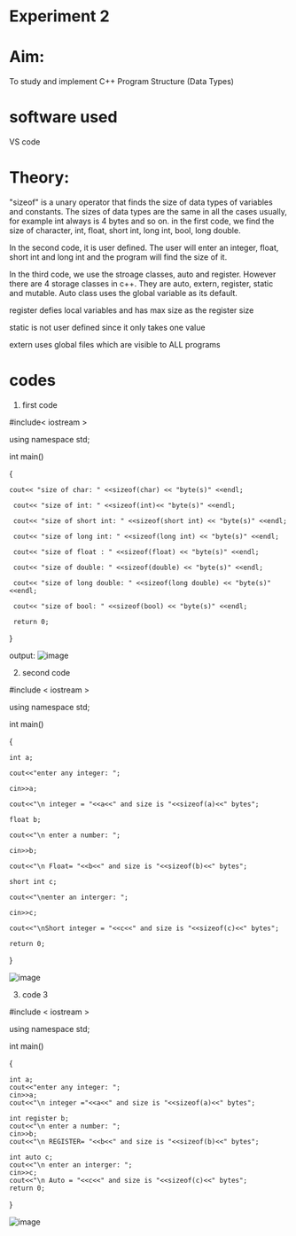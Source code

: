 # Experiment 2 

# Aim: 
To study and implement C++ Program Structure (Data Types)

# software used
VS code 

# Theory: 
"sizeof" is a unary operator that finds the size of data types of variables and constants. The sizes of data types are the same in all the cases usually, for example int always is 4 bytes and so on. 
in the first code, we find the size of character, int, float, short int, long int, bool, long double. 

In the second code, it is user defined. The user will enter an integer, float, short int and long int and the program will find the size of it. 

In the third code, we use the stroage classes, auto and register. However there are 4 storage classes in c++. They are auto, extern, register, static and mutable.
Auto class uses the global variable as its default. 

register defies local variables and has max size as the register size 

static is not user defined since it only takes one value 

extern uses global files which are visible to ALL programs 

# codes
 1. first code

#include< iostream >

using namespace std;

int main()

{

    cout<< "size of char: " <<sizeof(char) << "byte(s)" <<endl;
    
     cout<< "size of int: " <<sizeof(int)<< "byte(s)" <<endl;
     
     cout<< "size of short int: " <<sizeof(short int) << "byte(s)" <<endl;
     
     cout<< "size of long int: " <<sizeof(long int) << "byte(s)" <<endl;
     
     cout<< "size of float : " <<sizeof(float) << "byte(s)" <<endl;
     
     cout<< "size of double: " <<sizeof(double) << "byte(s)" <<endl;
     
     cout<< "size of long double: " <<sizeof(long double) << "byte(s)" <<endl;
     
     cout<< "size of bool: " <<sizeof(bool) << "byte(s)" <<endl;
     
     return 0;
     
}

output:
![image](https://github.com/user-attachments/assets/ea901ae5-aedb-496c-83a1-5c3906674ab4)

2. second code

#include < iostream >

using namespace std;

int main()

{

    int a;
    
    cout<<"enter any integer: ";
    
    cin>>a;
    
    cout<<"\n integer = "<<a<<" and size is "<<sizeof(a)<<" bytes";
    
    float b;
    
    cout<<"\n enter a number: ";
    
    cin>>b;
    
    cout<<"\n Float= "<<b<<" and size is "<<sizeof(b)<<" bytes";
    
    short int c;
    
    cout<<"\nenter an interger: ";
    
    cin>>c;
    
    cout<<"\nShort integer = "<<c<<" and size is "<<sizeof(c)<<" bytes";
    
    return 0;
    
}

![image](https://github.com/user-attachments/assets/eed71c05-278f-45c9-aa61-3484372a9ecb)



3. code 3 

#include < iostream >

using namespace std;

int main()

{

    int a;
    cout<<"enter any integer: ";
    cin>>a;
    cout<<"\n integer ="<<a<<" and size is "<<sizeof(a)<<" bytes";
    
    int register b;
    cout<<"\n enter a number: ";
    cin>>b;
    cout<<"\n REGISTER= "<<b<<" and size is "<<sizeof(b)<<" bytes";
    
    int auto c;
    cout<<"\n enter an interger: ";
    cin>>c;
    cout<<"\n Auto = "<<c<<" and size is "<<sizeof(c)<<" bytes";
    return 0;
}

![image](https://github.com/user-attachments/assets/4a9ac1b8-6aab-4f31-9222-18b75c5aa701)
